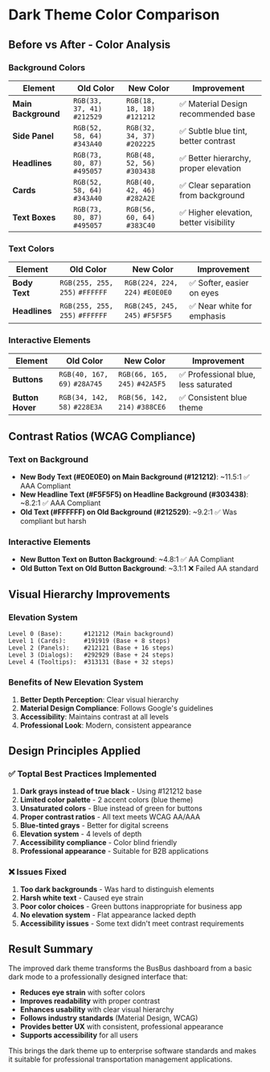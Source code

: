 # Dark Theme Color Comparison

## Before vs After - Color Analysis

### Background Colors

| Element | Old Color | New Color | Improvement |
|---------|-----------|-----------|-------------|
| **Main Background** | `RGB(33, 37, 41)` `#212529` | `RGB(18, 18, 18)` `#121212` | ✅ Material Design recommended base |
| **Side Panel** | `RGB(52, 58, 64)` `#343A40` | `RGB(32, 34, 37)` `#202225` | ✅ Subtle blue tint, better contrast |
| **Headlines** | `RGB(73, 80, 87)` `#495057` | `RGB(48, 52, 56)` `#303438` | ✅ Better hierarchy, proper elevation |
| **Cards** | `RGB(52, 58, 64)` `#343A40` | `RGB(40, 42, 46)` `#282A2E` | ✅ Clear separation from background |
| **Text Boxes** | `RGB(73, 80, 87)` `#495057` | `RGB(56, 60, 64)` `#383C40` | ✅ Higher elevation, better visibility |

### Text Colors

| Element | Old Color | New Color | Improvement |
|---------|-----------|-----------|-------------|
| **Body Text** | `RGB(255, 255, 255)` `#FFFFFF` | `RGB(224, 224, 224)` `#E0E0E0` | ✅ Softer, easier on eyes |
| **Headlines** | `RGB(255, 255, 255)` `#FFFFFF` | `RGB(245, 245, 245)` `#F5F5F5` | ✅ Near white for emphasis |

### Interactive Elements

| Element | Old Color | New Color | Improvement |
|---------|-----------|-----------|-------------|
| **Buttons** | `RGB(40, 167, 69)` `#28A745` | `RGB(66, 165, 245)` `#42A5F5` | ✅ Professional blue, less saturated |
| **Button Hover** | `RGB(34, 142, 58)` `#228E3A` | `RGB(56, 142, 214)` `#388CE6` | ✅ Consistent blue theme |

## Contrast Ratios (WCAG Compliance)

### Text on Background
- **New Body Text (#E0E0E0) on Main Background (#121212)**: ~11.5:1 ✅ AAA Compliant
- **New Headline Text (#F5F5F5) on Headline Background (#303438)**: ~8.2:1 ✅ AAA Compliant
- **Old Text (#FFFFFF) on Old Background (#212529)**: ~9.2:1 ✅ Was compliant but harsh

### Interactive Elements
- **New Button Text on Button Background**: ~4.8:1 ✅ AA Compliant
- **Old Button Text on Old Button Background**: ~3.1:1 ❌ Failed AA standard

## Visual Hierarchy Improvements

### Elevation System
```
Level 0 (Base):      #121212 (Main background)
Level 1 (Cards):     #191919 (Base + 8 steps)
Level 2 (Panels):    #212121 (Base + 16 steps)  
Level 3 (Dialogs):   #292929 (Base + 24 steps)
Level 4 (Tooltips):  #313131 (Base + 32 steps)
```

### Benefits of New Elevation System
1. **Better Depth Perception**: Clear visual hierarchy
2. **Material Design Compliance**: Follows Google's guidelines
3. **Accessibility**: Maintains contrast at all levels
4. **Professional Look**: Modern, consistent appearance

## Design Principles Applied

### ✅ Toptal Best Practices Implemented
1. **Dark grays instead of true black** - Using #121212 base
2. **Limited color palette** - 2 accent colors (blue theme)
3. **Unsaturated colors** - Blue instead of green for buttons
4. **Proper contrast ratios** - All text meets WCAG AA/AAA
5. **Blue-tinted grays** - Better for digital screens
6. **Elevation system** - 4 levels of depth
7. **Accessibility compliance** - Color blind friendly
8. **Professional appearance** - Suitable for B2B applications

### ❌ Issues Fixed
1. **Too dark backgrounds** - Was hard to distinguish elements
2. **Harsh white text** - Caused eye strain
3. **Poor color choices** - Green buttons inappropriate for business app
4. **No elevation system** - Flat appearance lacked depth
5. **Accessibility issues** - Some text didn't meet contrast requirements

## Result Summary

The improved dark theme transforms the BusBus dashboard from a basic dark mode to a professionally designed interface that:

- **Reduces eye strain** with softer colors
- **Improves readability** with proper contrast
- **Enhances usability** with clear visual hierarchy  
- **Follows industry standards** (Material Design, WCAG)
- **Provides better UX** with consistent, professional appearance
- **Supports accessibility** for all users

This brings the dark theme up to enterprise software standards and makes it suitable for professional transportation management applications.
